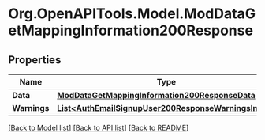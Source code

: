 # Org.OpenAPITools.Model.ModDataGetMappingInformation200Response

## Properties

Name | Type | Description | Notes
------------ | ------------- | ------------- | -------------
**Data** | [**ModDataGetMappingInformation200ResponseData**](ModDataGetMappingInformation200ResponseData.md) |  | [optional] 
**Warnings** | [**List&lt;AuthEmailSignupUser200ResponseWarningsInner&gt;**](AuthEmailSignupUser200ResponseWarningsInner.md) |  | [optional] 

[[Back to Model list]](../README.md#documentation-for-models) [[Back to API list]](../README.md#documentation-for-api-endpoints) [[Back to README]](../README.md)

